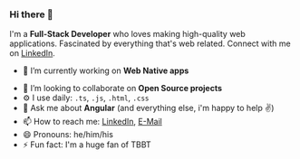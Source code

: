 ### Hi there 👋

I'm a **Full-Stack Developer** who loves making high-quality web applications. Fascinated by everything that's web related. Connect with me on [LinkedIn](https://www.linkedin.com/in/robin-genz-4a688b153/).

- 🔭 I’m currently working on **Web Native apps**
<!-- - 🌱 I’m currently learning all about **Web Components** -->
- 👯 I’m looking to collaborate on **Open Source projects**
- ⚙️ I use daily: `.ts`, `.js`, `.html`, `.css`
- 💬 Ask me about **Angular** (and everything else, i'm happy to help ✌️)
- 📫 How to reach me: [LinkedIn](https://www.linkedin.com/in/robin-genz-4a688b153/), [E-Mail](mailto:mail@robingenz.dev)
- 😄 Pronouns: he/him/his
- ⚡ Fun fact: I'm a huge fan of TBBT

